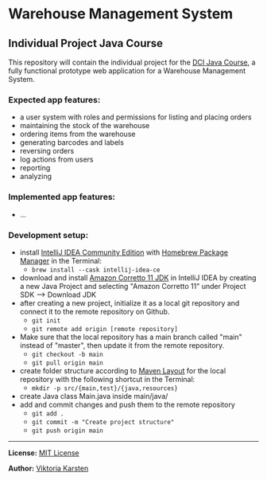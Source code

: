 # Warehouse Management System
## Individual Project Java Course

This repository will contain the individual project for the [DCI Java Course](https://digitalcareerinstitute.org/), a fully functional prototype web application for a Warehouse Management System.

### Expected app features:
- a user system with roles and permissions for listing and placing orders
- maintaining the stock of the warehouse
- ordering items from the warehouse
- generating barcodes and labels
- reversing orders
- log actions from users
- reporting
- analyzing

### Implemented app features:
- ...

### Development setup:
- install [IntelliJ IDEA Community Edition](https://www.jetbrains.com/idea/) with [Homebrew Package Manager](https://brew.sh/) in the Terminal:
  - `brew install --cask intellij-idea-ce`
- download and install [Amazon Corretto 11 JDK](https://docs.aws.amazon.com/corretto/latest/corretto-11-ug/what-is-corretto-11.html) in IntelliJ IDEA by creating a new Java Project and selecting "Amazon Corretto 11" under Project SDK --> Download JDK
- after creating a new project, initialize it as a local git repository and connect it to the remote repository on Github.
  - `git init`
  - `git remote add origin [remote repository]`
- Make sure that the local repository has a main branch called "main" instead of "master", then update it from the remote repository.
  - `git checkout -b main`
  - `git pull origin main`
- create folder structure according to [Maven Layout](https://maven.apache.org/guides/introduction/introduction-to-the-standard-directory-layout.html) for the local repository with the following shortcut in the Terminal:
  - `mkdir -p src/{main,test}/{java,resources}`
- create Java class Main.java inside main/java/
- add and commit changes and push them to the remote repository
  - `git add .`
  - `git commit -m "Create project structure"`
  - `git push origin main`

---

**License:**
[MIT License](LICENSE.txt)

**Author:** 
[Viktoria Karsten](https://github.com/vkarsten) 


